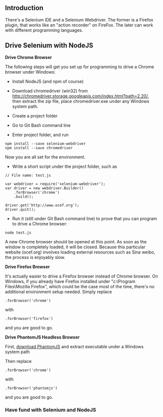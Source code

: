 ## Introduction

There's a Selenium IDE and a Selenium Webdriver. The former is a Firefox plugin, 
that works like an "action recorder" on FireFox. The later can work with different programming languages.

## Drive Selenium with NodeJS

**Drive Chrome Browser**

The following steps will get you set up for programming to drive a Chrome browser under Windows:

* Install NodeJS (and npm of course)

* Download chromedriver (win32) from http://chromedriver.storage.googleapis.com/index.html?path=2.20/, then extract the zip file, place chromedriver.exe under any Windows system path.

* Create a project folder

* Go to Git Bash command line

* Enter project folder, and run
 
```
npm install --save selenium-webdriver 
npm install --save chromedriver
```

Now you are all set for the environment.

*  Write a short script under the project folder, such as 

```
// File name: test.js
 
var webdriver = require('selenium-webdriver');
var driver = new webdriver.Builder()
    .forBrowser('chrome')
    .build();
    
driver.get('http://www.ocef.org');
driver.quit();
``` 

* Run it (still under Git Bash command line) to prove that you can program to drive a Chrome browser: 

```
node test.js
```

A new Chrome browser should be opened at this point. As soon as the window is completely loaded, it will be closed. 
Because this particular website (ocef.org) involves loading external resources such as Sina weibo, the process is enjoyably slow.

**Drive Firefox Browser**

It's actually easier to drive a Firefox browser instead of Chrome browser. 
On Windows, if you already have Firefox installed under "c:\Program Files\Mozilla Firefox", which could be the case most of the time,
there's no additional environment setup needed. Simply replace 

```
.forBrowser('chrome')
```

with 

```
.forBrowser('firefox')
```

and you are good to go.

**Drive PhantomJS Headless Browser**

First, [download PhantomJS](https://bitbucket.org/ariya/phantomjs/downloads/phantomjs-2.0.0-windows.zip) and extract executable under a Windows system path
 
Then replace 

```
.forBrowser('chrome')
```

with 

```
.forBrowser('phantomjs')
```

and you are good to go.

### Have fund with Selenium and NodeJS
